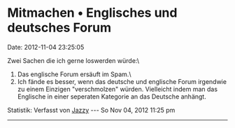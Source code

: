 Mitmachen • Englisches und deutsches Forum
==========================================

Date: 2012-11-04 23:25:05

Zwei Sachen die ich gerne loswerden würde:\
1. Das englische Forum ersäuft im Spam.\
2. Ich fände es besser, wenn das deutsche und englische Forum irgendwie
zu einem Einzigen \"verschmolzen\" würden. Vielleicht indem man das
Englische in einer seperaten Kategorie an das Deutsche anhängt.

Statistik: Verfasst von
[Jazzy](http://forum.yacy-websuche.de/memberlist.php?mode=viewprofile&u=767)
--- So Nov 04, 2012 11:25 pm

------------------------------------------------------------------------
